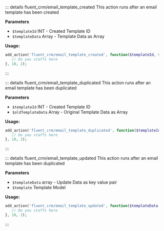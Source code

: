 ::: details fluent_crm/email_template_created
This action runs after an email template has been created

**Parameters**
- `$templateId` INT - Created Template ID
- `$templateData` Array - Template Data as Array

**Usage:**
```php 
add_action('fluent_crm/email_template_created', function($templateId, $templateData) {
   // Do you staffs here
}, 10, 2);
```
:::

::: details fluent_crm/email_template_duplicated
This action runs after an email template has been duplicated

**Parameters**
- `$templateId` INT - Created Template ID
- `$oldTemplateData` Array - Original Template Data as Array

**Usage:**
```php 
add_action('fluent_crm/email_template_duplicated', function($templateId, $oldTemplateData) {
   // Do you staffs here
}, 10, 2);
```
:::

::: details fluent_crm/email_template_updated
This action runs after an email template has been duplicated

**Parameters**
- `$templateData` array - Update Data as key value pair
- `$template` Template Model

**Usage:**
```php 
add_action('fluent_crm/email_template_updated', function($templateData, $template) {
   // Do you staffs here
}, 10, 2);
```
:::
